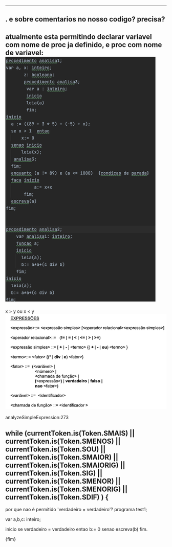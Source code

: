 
---------------
.
e sobre comentarios no nosso codigo? precisa?
----------------


atualmente esta permitindo declarar variavel com nome de proc ja definido, e proc com nome de variavel:
![Lulang](p2.png)
------------------------------------------------
x > y ou x < y
![Lulang](p3.png)

analyzeSimpleExpression:273

while (currentToken.is(Token.SMAIS) || currentToken.is(Token.SMENOS) || currentToken.is(Token.SOU) ||
currentToken.is(Token.SMAIOR) || currentToken.is(Token.SMAIORIG) || currentToken.is(Token.SIG)
|| currentToken.is(Token.SMENOR) || currentToken.is(Token.SMENORIG)
|| currentToken.is(Token.SDIF) ) {
----------------------------------------
por que nao é permitido 'verdadeiro = verdadeiro'?
programa test1;

var a,b,c: inteiro;

inicio
se verdadeiro = verdadeiro  entao
b:= 0
senao escreva(b)
fim.

{fim}